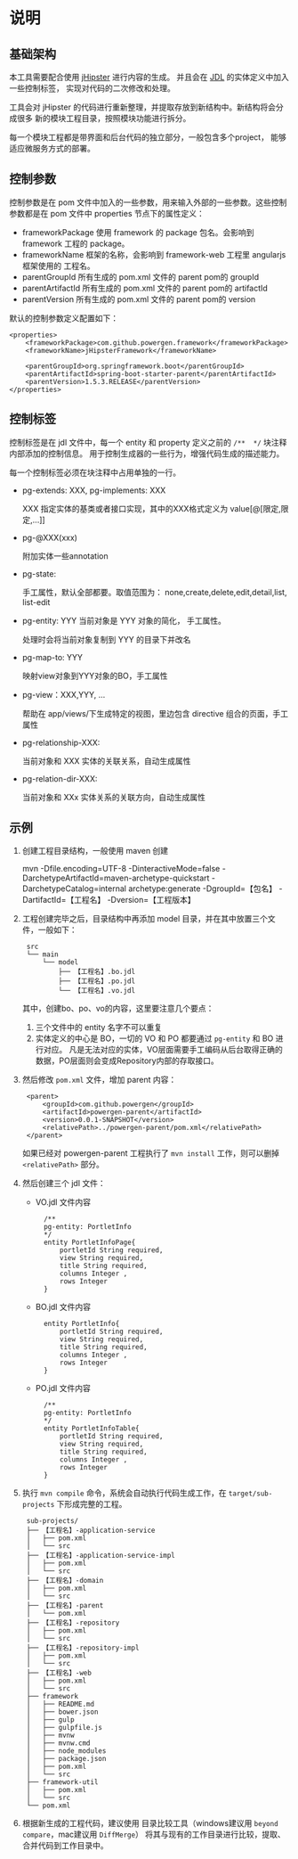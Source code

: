 # 说明

## 基础架构

本工具需要配合使用 [jHipster](http://www.jhipster.tech) 进行内容的生成。
并且会在 [JDL](http://www.jhipster.tech/jdl/) 的实体定义中加入一些控制标签，
实现对代码的二次修改和处理。

工具会对 jHipster 的代码进行重新整理，并提取存放到新结构中。新结构将会分成很多
新的模块工程目录，按照模块功能进行拆分。

每一个模块工程都是带界面和后台代码的独立部分，一般包含多个project，
能够适应微服务方式的部署。

## 控制参数

控制参数是在 pom 文件中加入的一些参数，用来输入外部的一些参数。这些控制参数都是在 pom 文件中 
properties 节点下的属性定义：

* frameworkPackage
使用 framework 的 package 包名。会影响到 framework 工程的 package。
* frameworkName
框架的名称，会影响到 framework-web 工程里 angularjs 框架使用的 工程名。
* parentGroupId
所有生成的 pom.xml 文件的 parent pom的 groupId
* parentArtifactId
所有生成的 pom.xml 文件的 parent pom的 artifactId
* parentVersion
所有生成的 pom.xml 文件的 parent pom的 version

默认的控制参数定义配置如下：

	<properties>
		<frameworkPackage>com.github.powergen.framework</frameworkPackage>
		<frameworkName>jHipsterFramework</frameworkName>

        <parentGroupId>org.springframework.boot</parentGroupId>
        <parentArtifactId>spring-boot-starter-parent</parentArtifactId>
        <parentVersion>1.5.3.RELEASE</parentVersion>
	</properties>


## 控制标签

控制标签是在 jdl 文件中，每一个 entity 和 property 定义之前的 `/**  */` 块注释内部添加的控制信息。
用于控制生成器的一些行为，增强代码生成的描述能力。

每一个控制标签必须在块注释中占用单独的一行。

* pg-extends: XXX, pg-implements: XXX

    XXX 指定实体的基类或者接口实现，其中的XXX格式定义为 value\[@\[限定,限定,...\]\]
* pg-@XXX(xxx) 

    附加实体一些annotation
* pg-state: 

    手工属性，默认全部都要。取值范围为：
    none,create,delete,edit,detail,list, list-edit
* pg-entity: YYY 当前对象是 YYY 对象的简化， 手工属性。

    处理时会将当前对象复制到 YYY 的目录下并改名
* pg-map-to: YYY   

    映射view对象到YYY对象的BO，手工属性
* pg-view：XXX,YYY, ... 

    帮助在 app/views/下生成特定的视图，里边包含 directive 组合的页面，手工属性
* pg-relationship-XXX: 

    当前对象和 XXX 实体的关联关系，自动生成属性
* pg-relation-dir-XXX: 

    当前对象和 XXx 实体关系的关联方向，自动生成属性

## 示例

1. 创建工程目录结构，一般使用 maven 创建

    mvn -Dfile.encoding=UTF-8 -DinteractiveMode=false -DarchetypeArtifactId=maven-archetype-quickstart  -DarchetypeCatalog=internal archetype:generate -DgroupId=【包名】 -DartifactId=【工程名】 -Dversion=【工程版本】

1. 工程创建完毕之后，目录结构中再添加 model 目录，并在其中放置三个文件，一般如下：
    
        src
        └── main
            └── model
                ├── 【工程名】.bo.jdl
                ├── 【工程名】.po.jdl
                └── 【工程名】.vo.jdl

    其中，创建bo、po、vo的内容，这里要注意几个要点：
    1. 三个文件中的 entity 名字不可以重复
    1. 实体定义的中心是 BO，一切的 VO 和 PO 都要通过 `pg-entity` 和 BO 进行对应。
        凡是无法对应的实体，VO层面需要手工编码从后台取得正确的数据，PO层面则会变成Repository内部的存取接口。

1. 然后修改 `pom.xml` 文件，增加 parent 内容：

        <parent>
            <groupId>com.github.powergen</groupId>
            <artifactId>powergen-parent</artifactId>
            <version>0.0.1-SNAPSHOT</version>
            <relativePath>../powergen-parent/pom.xml</relativePath>
        </parent>

    如果已经对 powergen-parent 工程执行了 `mvn install` 工作，则可以删掉 `<relativePath>` 部分。

1. 然后创建三个 jdl 文件：

    * VO.jdl 文件内容
    
            /**
            pg-entity: PortletInfo
            */
            entity PortletInfoPage{
                portletId String required,
                view String required,
                title String required,
                columns Integer ,
                rows Integer
            }
    
    * BO.jdl 文件内容
    
            entity PortletInfo{
                portletId String required,
                view String required,
                title String required,
                columns Integer ,
                rows Integer
            }
    
    * PO.jdl 文件内容
    
            /**
            pg-entity: PortletInfo
            */
            entity PortletInfoTable{
                portletId String required,
                view String required,
                title String required,
                columns Integer ,
                rows Integer
            }

1. 执行 `mvn compile` 命令，系统会自动执行代码生成工作，在 `target/sub-projects` 下形成完整的工程。

        sub-projects/
        ├── 【工程名】-application-service
        │   ├── pom.xml
        │   └── src
        ├── 【工程名】-application-service-impl
        │   ├── pom.xml
        │   └── src
        ├── 【工程名】-domain
        │   ├── pom.xml
        │   └── src
        ├── 【工程名】-parent
        │   └── pom.xml
        ├── 【工程名】-repository
        │   ├── pom.xml
        │   └── src
        ├── 【工程名】-repository-impl
        │   ├── pom.xml
        │   └── src
        ├── 【工程名】-web
        │   ├── pom.xml
        │   └── src
        ├── framework
        │   ├── README.md
        │   ├── bower.json
        │   ├── gulp
        │   ├── gulpfile.js
        │   ├── mvnw
        │   ├── mvnw.cmd
        │   ├── node_modules
        │   ├── package.json
        │   ├── pom.xml
        │   └── src
        ├── framework-util
        │   ├── pom.xml
        │   └── src
        └── pom.xml

1. 根据新生成的工程代码，建议使用 目录比较工具（windows建议用 `beyond compare`，mac建议用 `DiffMerge`） 
    将其与现有的工作目录进行比较，提取、合并代码到工作目录中。
    
    